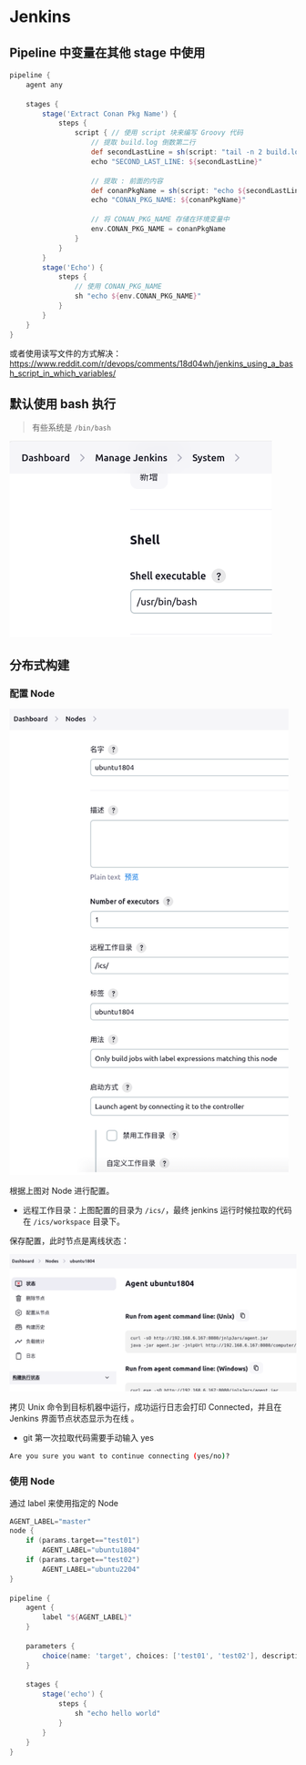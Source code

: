 # Jenkins

## Pipeline 中变量在其他 stage 中使用

```groovy
pipeline {
    agent any

    stages {
        stage('Extract Conan Pkg Name') {
            steps {
                script { // 使用 script 块来编写 Groovy 代码
                    // 提取 build.log 倒数第二行
                    def secondLastLine = sh(script: "tail -n 2 build.log | head -n 1", returnStdout: true).trim()
                    echo "SECOND_LAST_LINE: ${secondLastLine}"

                    // 提取 : 前面的内容
                    def conanPkgName = sh(script: "echo ${secondLastLine} | awk -F':' '{print \$1}'", returnStdout: true).trim()
                    echo "CONAN_PKG_NAME: ${conanPkgName}"

                    // 将 CONAN_PKG_NAME 存储在环境变量中
                    env.CONAN_PKG_NAME = conanPkgName
                }
            }
        }
        stage('Echo') {
            steps {
                // 使用 CONAN_PKG_NAME
                sh "echo ${env.CONAN_PKG_NAME}"
            }
        }
    }
}

```

或者使用读写文件的方式解决：https://www.reddit.com/r/devops/comments/18d04wh/jenkins_using_a_bash_script_in_which_variables/

## 默认使用 bash 执行

> 有些系统是 `/bin/bash`

![default_shell](./.Jenkins.assets/default_shell.png)

## 分布式构建

### 配置 Node

<img src="./.Jenkins.assets/配置node节点.png" alt="配置docker节点" style="zoom: 80%;" />

根据上图对 Node 进行配置。

- 远程工作目录：上图配置的目录为 `/ics/`，最终 jenkins 运行时候拉取的代码在 `/ics/workspace` 目录下。

保存配置，此时节点是离线状态：

<img src="./.Jenkins.assets/启动node节点.png" alt="启动docker节点" style="zoom:80%;" />

拷贝 Unix 命令到目标机器中运行，成功运行日志会打印 Connected，并且在 Jenkins 界面节点状态显示为在线 。

- git 第一次拉取代码需要手动输入 yes

```bash
Are you sure you want to continue connecting (yes/no)?
```

### 使用 Node

通过 label 来使用指定的 Node

```groovy
AGENT_LABEL="master"
node {
    if (params.target=="test01")
        AGENT_LABEL="ubuntu1804"
    if (params.target=="test02")
        AGENT_LABEL="ubuntu2204"
}

pipeline {
    agent {
        label "${AGENT_LABEL}"
    }

    parameters {
        choice(name: 'target', choices: ['test01', 'test02'], description: '')
    }

    stages {
        stage('echo') {
            steps {
                sh "echo hello world"
            }
        }
    }
}

```

